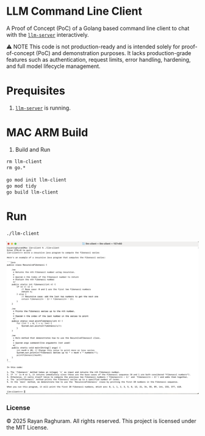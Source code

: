# LLM Command Line Client

A Proof of Concept (PoC) of a Golang based command line client to chat with the [`llm-server`](https://github.com/rraghura102/llm-server) interactively.

⚠️ NOTE
This code is not production-ready and is intended solely for proof-of-concept (PoC) and demonstration purposes. It lacks production-grade features such as authentication, request limits, error handling, hardening, and full model lifecycle management.

# Prequisites

1) [`llm-server`](https://github.com/rraghura102/llm-server) is running.

# MAC ARM Build

1) Build and Run

```
rm llm-client
rm go.*

go mod init llm-client
go mod tidy
go build llm-client
```

# Run 

```
./llm-client
```

![llm-client screenshot](llm-client-screenshot.png)

### License

© 2025 Rayan Raghuram. All rights reserved.
This project is licensed under the MIT License.
